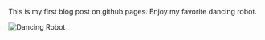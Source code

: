 This is my first blog post on github pages.  Enjoy my favorite dancing robot.

![Dancing Robot](https://media.giphy.com/media/6sdNffW2EVxBe/giphy.gif)
